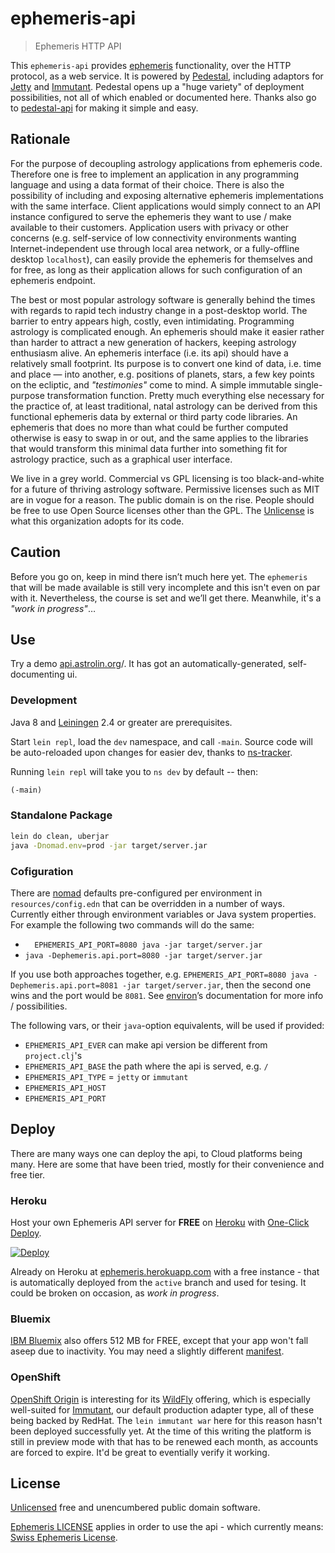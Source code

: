 # ephemeris-api

> Ephemeris HTTP API

This `ephemeris-api` provides [ephemeris](https://github.com/astrolet/ephemeris) functionality, over the HTTP protocol, as a web service.  It is powered by [Pedestal](http://pedestal.io), including adaptors for [Jetty](http://www.eclipse.org/jetty) and [Immutant](http://immutant.org).  Pedestal opens up a "huge variety" of deployment possibilities, not all of which enabled or documented here.  Thanks also go to [pedestal-api](https://github.com/oliyh/pedestal-api) for making it simple and easy.

## Rationale

For the purpose of decoupling astrology applications from ephemeris code.  Therefore one is free to implement an application in any programming language and using a data format of their choice.  There is also the possibility of including and exposing alternative ephemeris implementations with the same interface.  Client applications would simply connect to an API instance configured to serve the ephemeris they want to use / make available to their customers.  Application users with privacy or other concerns (e.g. self-service of low connectivity environments wanting Internet-independent use through local area network, or a fully-offline desktop `localhost`), can easily provide the ephemeris for themselves and for free, as long as their application allows for such configuration of an ephemeris endpoint.

The best or most popular astrology software is generally behind the times with regards to rapid tech industry change in a post-desktop world.  The barrier to entry appears high, costly, even intimidating.  Programming astrology is complicated enough.  An ephemeris should make it easier rather than harder to attract a new generation of hackers, keeping astrology enthusiasm alive.  An ephemeris interface (i.e. its api) should have a relatively small footprint.  Its purpose is to convert one kind of data, i.e. time and place — into another, e.g. positions of planets, stars, a few key points on the ecliptic, and *"testimonies"* come to mind.  A simple immutable single-purpose transformation function.  Pretty much everything else necessary for the practice of, at least traditional, natal astrology can be derived from this functional ephemeris data by external or third party code libraries.  An ephemeris that does no more than what could be further computed otherwise is easy to swap in or out, and the same applies to the libraries that would transform this minimal data further into something fit for astrology practice, such as a graphical user interface.

We live in a grey world.  Commercial vs GPL licensing is too black-and-white for a future of thriving astrology software.  Permissive licenses such as MIT are in vogue for a reason.  The public domain is on the rise.  People should be free to use Open Source licenses other than the GPL.  The [Unlicense](http://unlicense.org) is what this organization adopts for its code.

## Caution

Before you go on, keep in mind there isn’t much here yet.  The `ephemeris` that will be made available is still very incomplete and this isn't even on par with it.  Nevertheless, the course is set and we’ll get there.  Meanwhile, it's a *"work in progress"*…

## Use

Try a demo [api.astrolin.org](http://api.astrolin.org)/.
It has got an automatically-generated, self-documenting ui.

### Development

Java 8 and [Leiningen](https://leiningen.org) 2.4 or greater are prerequisites.

Start `lein repl`, load the `dev` namespace, and call `-main`.
Source code will be auto-reloaded upon changes for easier dev,
thanks to [ns-tracker](https://github.com/weavejester/ns-tracker).

Running `lein repl` will take you to `ns dev` by default -- then:

```clojure
(-main)
```

### Standalone Package

```sh
lein do clean, uberjar
java -Dnomad.env=prod -jar target/server.jar
```

### Cofiguration

There are [nomad](https://github.com/jarohen/nomad) defaults pre-configured per environment in `resources/config.edn` that can be overridden in a number of ways.  Currently either through environment variables or Java system properties.  For example the following two commands will do the same:

- `  EPHEMERIS_API_PORT=8080 java -jar target/server.jar`
- `java -Dephemeris.api.port=8080 -jar target/server.jar`

If you use both approaches together, e.g. `EPHEMERIS_API_PORT=8080 java -Dephemeris.api.port=8081 -jar target/server.jar`, then the second one wins and the port would be `8081`.  See [environ](https://github.com/weavejester/environ#readme)’s documentation for more info / possibilities.

The following vars, or their `java`-option equivalents, will be used if provided:

* `EPHEMERIS_API_EVER` can make api version be different from `project.clj`'s
* `EPHEMERIS_API_BASE` the path where the api is served, e.g. `/`
* `EPHEMERIS_API_TYPE` = `jetty` or `immutant`
* `EPHEMERIS_API_HOST`
* `EPHEMERIS_API_PORT`

## Deploy

There are many ways one can deploy the api, to Cloud platforms being many.
Here are some that have been tried, mostly for their convenience and free tier.

### Heroku

Host your own Ephemeris API server for **FREE** on [Heroku](https://heroku.com) with [One-Click Deploy](https://heroku.com/deploy?template=https://github.com/astrolin/ephemeris-api/tree/master).

[![Deploy](https://www.herokucdn.com/deploy/button.svg)](https://heroku.com/deploy?template=https://github.com/astrolin/ephemeris-api/tree/master)

Already on Heroku at [ephemeris.herokuapp.com](https://ephemeris.herokuapp.com) with a free instance -
that is automatically deployed from the `active` branch and used for tesing.
It could be broken on occasion, as *work in progress*.

### Bluemix

[IBM Bluemix](https://www.ibm.com/cloud-computing/bluemix) also offers 512 MB for FREE, except that your app won't fall aseep due to inactivity.
You may need a slightly different [manifest](https://github.com/astrolin/ephemeris-api/blob/active/manifest.yml).

### OpenShift

[OpenShift Origin](https://www.openshift.org) is interesting for its [WildFly](http://wildfly.org) offering, which is especially well-suited for [Immutant](http://immutant.org), our default production adapter type, all of these being backed by RedHat.  The `lein immutant war` here for this reason hasn't been deployed successfully yet.  At the time of this writing the platform is still in preview mode with that has to be renewed each month, as accounts are forced to expire.  It'd be great to eventially verify it working.

## License

[Unlicensed](http://unlicense.org) free and unencumbered public domain software.

[Ephemeris LICENSE](https://github.com/astrolet/ephemeris/blob/active/LICENSE)
applies in order to use the api - which currently means:
[Swiss Ephemeris License](http://www.astro.com/swisseph).
